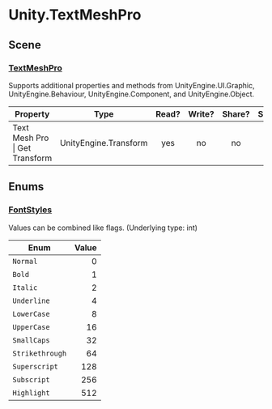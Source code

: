 ﻿ # Unity\.TextMeshPro

## Scene

### [TextMeshPro](https://docs.unity3d.com/Manual/com.unity.textmeshpro.html)

Supports additional properties and methods from UnityEngine\.UI\.Graphic, UnityEngine\.Behaviour, UnityEngine\.Component, and UnityEngine\.Object.

| Property | Type | Read? | Write? | Share? | Script |
|----------|------|:-----:|:------:|:------:|--------|
|Text Mesh Pro \| Get Transform|UnityEngine\.Transform|yes|no|no|

## Enums

### [FontStyles](https://docs.unity3d.com/Packages/com.unity.textmeshpro@3.0/api/TMPro.FontStyles.html)

Values can be combined like flags\.
\(Underlying type: int)

| Enum | Value |
|------|------:|
|`Normal`|0
|`Bold`|1
|`Italic`|2
|`Underline`|4
|`LowerCase`|8
|`UpperCase`|16
|`SmallCaps`|32
|`Strikethrough`|64
|`Superscript`|128
|`Subscript`|256
|`Highlight`|512
